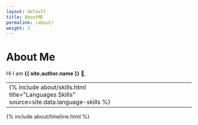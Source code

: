 ```yaml
---
layout: default
title: AboutME
permalink: /about/
weight: 3
---
```


# **About Me**

Hi I am **{{ site.author.name }}** :wave:,<br>


<table style="width:100%;">
  <tr>
    <td style="width:60%;">
      {% include about/skills.html title="Languages Skills" source=site.data.language-skills %}
    </td>
    <td style="width:40%;">
      <!-- 빈 공간 -->
    </td>
  </tr>
</table>

<div class="row">
{% include about/timeline.html %}
</div>